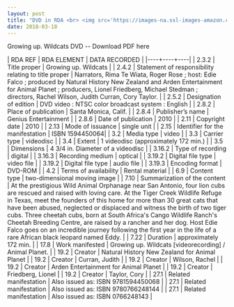 ```yaml
---
layout: post
title: "DVD in RDA <br> <img src='https://images-na.ssl-images-amazon.com/images/I/51wQHqY9RgL._SY445_.jpg' height='375' width='225'>"
date: 2018-03-18
---
```


<div class="show"> Growing up. Wildcats DVD -- Download PDF here</div>



| RDA REF | RDA ELEMENT | DATA RECORDED |
|----+----+----|
| 2.3.2 | Title proper | Growing up. Wildcats |
| 2.4.2 | Statement of responsibility relating to title proper | Narrators, Rima Te Wiata, Roger Rose ; host: Edie Falco ; produced by Natural History New Zealand and Arden Entertainment for Animal Planet ; producers, Lionel Friedberg, Michael Stedman ; directors, Rachel Wilson, Judith Curran, Cory Taylor. |
| 2.5.2 | Designation of edition | DVD video : NTSC color broadcast system : English |
| 2.8.2 |  Place of publication | Santa Monica, Calif. |
| 2.8.4  | Publisher’s name  | Genius Entertainment |
| 2.8.6  | Date of publication | 2010 |
| 2.11  | Copyright date | 2010 |
| 2.13  | Mode of issuance | single unit |
| 2.15  | Identifier for the manifestation | ISBN 1594450064|
| 3.2  | Media type | video |
| 3.3  | Carrier type | videodisc |
| 3.4  | Extent | 1 videodisc (approximately 172 min.) |
| 3.5 | Dimensions | 4 3/4 in. Diameter of a videodisc |
| 3.16.2 |  Type of recording | digital |
| 3.16.3 | Recording medium  | optical |
| 3.19.2 | Digital file type | video file |
| 3.19.2 | Digital file type | audio file |
| 3.19.3 | Encoding format | DVD-ROM |
| 4.2 | Terms of availability | Rental material |
| 6.9 | Content type | two-dimensional moving image |
| 7.10 | Summarization of the content | At the prestigious Wild Animal Orphanage near San Antonio, four lion cubs are rescued and raised with loving care. At the Tiger Creek Wildlife Refuge in Texas, meet the founders of this home for more than 30 great cats that have been abused, neglected or displaced and witness the birth of two tiger cubs. Three cheetah cubs, born at South Africa's Cango Wildlife Ranch's Cheetah Breeding Centre, are raised by a rancher and her dog. Host Edie Falco goes on an incredible journey following the first year in the life of a rare African black leopard named Eddy. |
| 7.22 | Duration | approximately 172 min. |
| 17.8 | Work manifested | Growing up. Wildcats [videorecording] / Animal Planet. |
| 19.2 | Creator | Natural History New Zealand for Animal Planet |
| 19.2 | Creator | Curran, Judith |
| 19.2 | Creator | Wilson, Rachel |
| 19.2 | Creator | Arden Entertainment for Animal Planet |
| 19.2 | Creator | Friedberg, Lionel | 
| 19.2 | Creator | Taylor, Cory |
| 27.1 | Related manifestation | Also issued as: ISBN 9781594450068 |
| 27.1 | Related manifestation | Also issued as: ISBN 9780766248144 |
| 27.1 | Related manifestation | Also issued as: ISBN 0766248143 |
